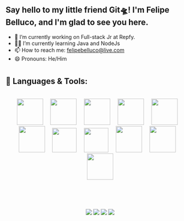 ## Say hello to my little friend Git🛸! I'm Felipe Belluco, and I'm glad to see you here.

- 🧟‍ I’m currently working on Full-stack Jr at Repfy.
- 🧗‍♂️ I’m currently learning Java and NodeJs
- 📫 How to reach me: felipebelluco@live.com
- 😄 Pronouns: He/Him

#

  
## :rocket: Languages & Tools:
<br>
<div align="center">
<img src="https://cdn.jsdelivr.net/gh/devicons/devicon/icons/java/java-original-wordmark.svg" width="70" height="70">
&nbsp;
&nbsp;
<img src="https://cdn.jsdelivr.net/gh/devicons/devicon/icons/nodejs/nodejs-original-wordmark.svg" width="70" height="70">
&nbsp;
&nbsp;  
<img src="https://cdn.jsdelivr.net/gh/devicons/devicon/icons/spring/spring-original-wordmark.svg" width="70" height="70">
&nbsp;
&nbsp;
<img src="https://cdn.jsdelivr.net/gh/devicons/devicon/icons/mysql/mysql-original-wordmark.svg" width="70" height="70">
&nbsp;
&nbsp;
<img src="https://cdn.jsdelivr.net/gh/devicons/devicon/icons/mongodb/mongodb-original-wordmark.svg" width="70" height="70">
&nbsp;
&nbsp;
<img src="https://cdn.jsdelivr.net/gh/devicons/devicon/icons/react/react-original-wordmark.svg" width="70" height="70">
&nbsp;
&nbsp;
<img src="https://cdn.jsdelivr.net/gh/devicons/devicon/icons/javascript/javascript-original.svg" width="65" height="65">
&nbsp;
&nbsp;
<img src="https://cdn.jsdelivr.net/gh/devicons/devicon/icons/typescript/typescript-original.svg" width="65" height="65">
&nbsp;
&nbsp;
<img src="https://cdn.jsdelivr.net/gh/devicons/devicon/icons/html5/html5-original-wordmark.svg" height="70" height="70">
&nbsp;
&nbsp;
<img src="https://cdn.jsdelivr.net/gh/devicons/devicon/icons/css3/css3-original-wordmark.svg" width="70" height="70">
&nbsp;
&nbsp;
<img src="https://cdn.jsdelivr.net/gh/devicons/devicon/icons/reactnative/react-native.svg" width="70" height="70">


  
<br><br>
 
##
  
<div>
  <a href="https://ecorede.netlify.app" target="_blank"><img src="https://img.shields.io/website?color=green&down_color=black&down_message=Rede%20social%20ecol%C3%B3gica&label=Projeto&logoColor=green&style=for-the-badge&up_color=green&up_message=EcoRede&url=https%3A%2F%2Fecorede.netlify.app%2F" target="_blank"></a>
  <a href="https://www.instagram.com/felipebelluco" target="_blank"><img src="https://img.shields.io/badge/-Instagram-%23E4405F?style=for-the-badge&logo=instagram&logoColor=white" target="_blank"></a>
  <a href = "mailto:felipebelluco@live.com"><img src="https://img.shields.io/badge/-Outlook-%23333?style=for-the-badge&logo=gmail&logoColor=white" target="_blank"></a>
  <a href="https://www.linkedin.com/in/febelluco" target="_blank"><img src="https://img.shields.io/badge/-LinkedIn-%230077B5?style=for-the-badge&logo=linkedin&logoColor=white" target="_blank"></a> 
</div>  
